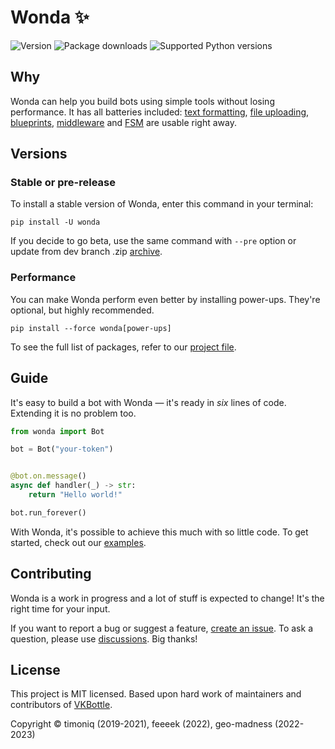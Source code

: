# Wonda ✨

[//]: # (Examples)
[examples]: examples/high_level
[text formatting]: examples/high_level/formatting_example.py
[middleware]: examples/high_level/setup_middleware.py
[file uploading]: examples/high_level/file_upload_example.py
[blueprints]: examples/high_level/load_blueprints.py
[FSM]: examples/high_level/use_state_dispenser.py

[//]: # (Badges)
![Version](https://img.shields.io/pypi/v/wonda?label=version&style=flat-square)
![Package downloads](https://img.shields.io/pypi/dw/wonda?label=downloads&style=flat-square)
![Supported Python versions](https://img.shields.io/pypi/pyversions/wonda?label=supported%20python%20versions&style=flat-square)

## Why

Wonda can help you build bots using simple tools without losing performance. It has all batteries included: [text formatting], [file uploading], [blueprints], [middleware] and [FSM] are usable right away.

## Versions

### Stable or pre-release

To install a stable version of Wonda, enter this command in your terminal:

```shell script
pip install -U wonda
```

If you decide to go beta, use the same command with `--pre` option or update from dev branch .zip [archive](https://github.com/wondergram-org/wonda/archive/refs/heads/dev.zip).

### Performance

You can make Wonda perform even better by installing power-ups. They're optional, but highly recommended.

```shell script
pip install --force wonda[power-ups]
```

To see the full list of packages, refer to our [project file](pyproject.toml).

## Guide

It's easy to build a bot with Wonda — it's ready in *six* lines of code. Extending it is no problem too.

```python
from wonda import Bot

bot = Bot("your-token")


@bot.on.message()
async def handler(_) -> str:
    return "Hello world!"

bot.run_forever()
```

With Wonda, it's possible to achieve this much with so little code. To get started, check out our [examples].

## Contributing

Wonda is a work in progress and a lot of stuff is expected to change! It's the right time for your input.

If you want to report a bug or suggest a feature, [create an issue](https://github.com/wondergram-org/wonda/issues/new/choose). To ask a question, please use [discussions](https://github.com/wondergram-org/wonda/discussions). Big thanks!

## License

This project is MIT licensed. Based upon hard work of maintainers and contributors of [VKBottle](https://github.com/vkbottle/vkbottle).

Copyright © timoniq (2019-2021), feeeek (2022), geo-madness (2022-2023)
